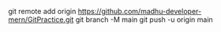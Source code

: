 git remote add origin https://github.com/madhu-developer-mern/GitPractice.git
git branch -M main
git push -u origin main